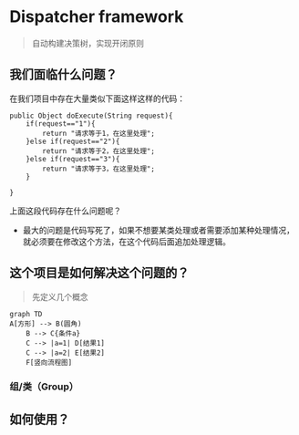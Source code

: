 # Dispatcher framework
> 自动构建决策树，实现开闭原则
## 我们面临什么问题？
在我们项目中存在大量类似下面这样这样的代码：  

    public Object doExecute(String request){
        if(request=="1"){
            return "请求等于1，在这里处理";
        }else if(request=="2"){
            return "请求等于2，在这里处理";
        }else if(request=="3"){
            return "请求等于3，在这里处理";
        }
        
    }
    
上面这段代码存在什么问题呢？
* 最大的问题是代码写死了，如果不想要某类处理或者需要添加某种处理情况，就必须要在修改这个方法，在这个代码后面追加处理逻辑。
## 这个项目是如何解决这个问题的？
> 先定义几个概念

```mermaid
graph TD
A[方形] --> B(圆角)
    B --> C{条件a}
    C --> |a=1| D[结果1]
    C --> |a=2| E[结果2]
    F[竖向流程图]
```
### 组/类（Group）

### 
## 如何使用？


